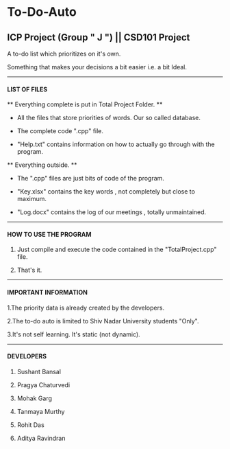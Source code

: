 To-Do-Auto
==========

## ICP Project (Group " J ") || CSD101 Project

<p> A to-do list which prioritizes on it's own. </p>
    Something that makes your decisions a bit easier i.e. a bit Ideal.

---

#### LIST OF FILES

** Everything complete is put in Total Project Folder. **

  * All the files that store priorities of words. Our so called database.

  * The complete code ".cpp" file.  

  * "Help.txt" contains information on how to actually go through with the program.


** Everything outside. **

  * The ".cpp" files are just bits of code of the program.

  * "Key.xlsx" contains the key words , not completely but close to maximum.

  * "Log.docx" contains the log of our meetings , totally unmaintained.

---

#### HOW TO USE THE PROGRAM

1. Just compile and execute the code contained in the "TotalProject.cpp" file.

2. That's it.

---

#### IMPORTANT INFORMATION

1.The priority data is already created by the developers.

2.The to-do auto is limited to Shiv Nadar University students "Only".

3.It's not self learning. It's static (not dynamic).

---

#### DEVELOPERS

1. Sushant Bansal

2. Pragya Chaturvedi

3. Mohak Garg

4. Tanmaya Murthy

5. Rohit Das

6. Aditya Ravindran
